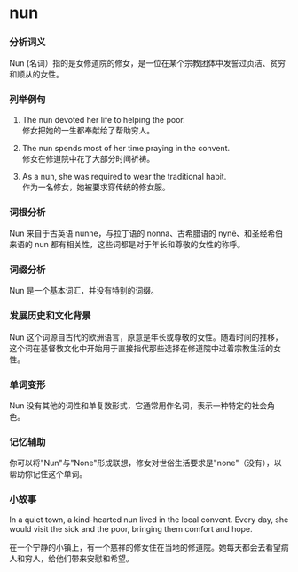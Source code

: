 # nun

### 分析词义

  

Nun (名词）指的是女修道院的修女，是一位在某个宗教团体中发誓过贞洁、贫穷和顺从的女性。

  

### 列举例句

  

1.  The nun devoted her life to helping the poor.  
    修女把她的一生都奉献给了帮助穷人。
    
      
    
2.  The nun spends most of her time praying in the convent.  
    修女在修道院中花了大部分时间祈祷。
    
      
    
3.  As a nun, she was required to wear the traditional habit.  
    作为一名修女，她被要求穿传统的修女服。
    
      
    

  

### 词根分析

  

Nun 来自于古英语 nunne，与拉丁语的 nonna、古希腊语的 nynē、和圣经希伯来语的 nun 都有相关性，这些词都是对于年长和尊敬的女性的称呼。

  

### 词缀分析

  

Nun 是一个基本词汇，并没有特别的词缀。

  

### 发展历史和文化背景

  

Nun 这个词源自古代的欧洲语言，原意是年长或尊敬的女性。随着时间的推移，这个词在基督教文化中开始用于直接指代那些选择在修道院中过着宗教生活的女性。

  

### 单词变形

  

Nun 没有其他的词性和单复数形式，它通常用作名词，表示一种特定的社会角色。

  

### 记忆辅助

  

你可以将"Nun"与"None"形成联想，修女对世俗生活要求是"none"（没有），以帮助你记住这个单词。

  

### 小故事

  

In a quiet town, a kind-hearted nun lived in the local convent. Every day, she would visit the sick and the poor, bringing them comfort and hope.

  

在一个宁静的小镇上，有一个慈祥的修女住在当地的修道院。她每天都会去看望病人和穷人，给他们带来安慰和希望。
